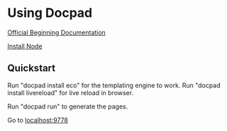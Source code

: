 # Using Docpad

[Official Beginning Documentation](http://docpad.org/docs/begin)

[Install Node](https://learn.bevry.me/node/install/)

## Quickstart

Run "docpad install eco" for the templating engine to work.
Run "docpad install livereload" for live reload in browser.

Run "docpad run" to generate the pages.

Go to [localhost:9778](http://localhost:9778)